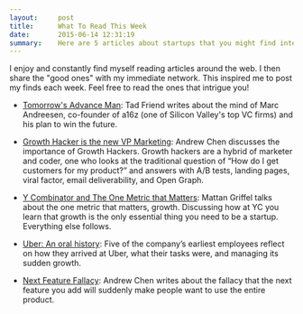 ```yaml
---
layout:     post
title:      What To Read This Week
date:       2015-06-14 12:31:19
summary:    Here are 5 articles about startups that you might find interesting to read this week...
---
```


I enjoy and constantly find myself reading articles around the web. I then share the "good ones" with my immediate network. This inspired me to post my finds each week. Feel free to read the ones that intrigue you!

- [Tomorrow's Advance Man](http://www.newyorker.com/magazine/2015/05/18/tomorrows-advance-man?currentPage=all): Tad Friend writes about the mind of Marc Andreesen, co-founder of a16z (one of Silicon Valley's top VC firms) and his plan to win the future.

- [Growth Hacker is the new VP Marketing](http://andrewchen.co/how-to-be-a-growth-hacker-an-airbnbcraigslist-case-study/): Andrew Chen discusses the importance of Growth Hackers. Growth hackers are a hybrid of marketer and coder, one who looks at the traditional question of “How do I get customers for my product?” and answers with A/B tests, landing pages, viral factor, email deliverability, and Open Graph.

- [Y Combinator and The One Metric that Matters](http://learn.onemonth.com/y-combinator-and-the-one-metric-that-matters): Mattan Griffel talks about the one metric that matters, growth. Discussing how at YC you learn that growth is the only essential thing you need to be a startup. Everything else follows. 

- [Uber: An oral history](http://fortune.com/2015/06/03/uber-an-oral-history/a): Five of the company’s earliest employees reflect on how they arrived at Uber, what their tasks were, and managing its sudden growth.

- [Next Feature Fallacy](http://andrewchen.co/the-next-feature-fallacy-the-fallacy-that-the-next-new-feature-will-suddenly-make-people-use-your-product/?utm_source=andrewchen&utm_campaign=53a7ad7a0e-RSS_EMAIL_CAMPAIGN&utm_medium=email&utm_term=0_c1fae7e415-53a7ad7a0e-91069489): Andrew Chen writes about the fallacy that the next feature you add will suddenly make people want to use the entire product.

